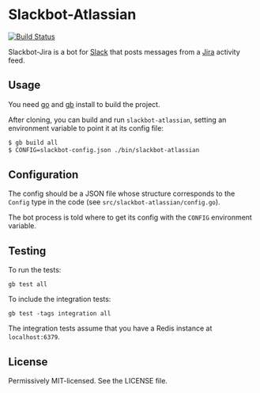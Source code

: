 # Slackbot-Atlassian

[![Build Status](https://travis-ci.org/Learnosity/slackbot-atlassian.svg?branch=master)](https://travis-ci.org/Learnosity/slackbot-atlassian)

Slackbot-Jira is a bot for [Slack](https://slack.com) that posts messages from a [Jira](https://www.atlassian.com/software/jira) activity feed.

## Usage

You need [go](https://golang.org) and [gb](https://getgb.io) install to build
the project.

After cloning, you can build and run `slackbot-atlassian`, setting an environment variable to
point it at its config file:

```bash
$ gb build all
$ CONFIG=slackbot-config.json ./bin/slackbot-atlassian
```

## Configuration

The config should be a JSON file whose structure corresponds to the `Config`
type in the code (see `src/slackbot-atlassian/config.go`).

The bot process is told where to get its config with the `CONFIG` environment
variable.

## Testing

To run the tests:

	gb test all

To include the integration tests:

    gb test -tags integration all

The integration tests assume that you have a Redis instance at `localhost:6379`.

## License

Permissively MIT-licensed. See the LICENSE file.
